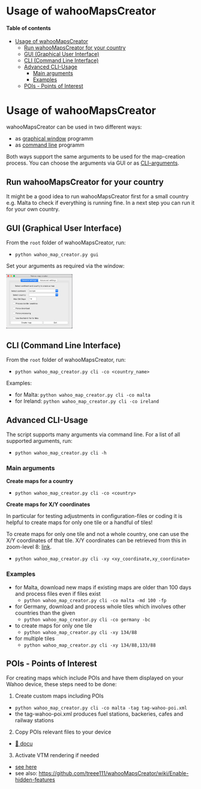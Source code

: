 # Usage of wahooMapsCreator <!-- omit in toc -->
#### Table of contents <!-- omit in toc -->
- [Usage of wahooMapsCreator](#usage-of-wahoomapscreator)
  - [Run wahooMapsCreator for your country](#run-wahoomapscreator-for-your-country)
  - [GUI (Graphical User Interface)](#gui-graphical-user-interface)
  - [CLI (Command Line Interface)](#cli-command-line-interface)
  - [Advanced CLI-Usage](#advanced-cli-usage)
    - [Main arguments](#main-arguments)
    - [Examples](#examples)
  - [POIs - Points of Interest](#pois---points-of-interest)

# Usage of wahooMapsCreator
wahooMapsCreator can be used in two different ways:
- as [graphical window](#gui-graphical-user-interface) programm
- as [command line](#cli-command-line-interface) programm

Both ways support the same arguments to be used for the map-creation process. You can choose the arguments via GUI or as [CLI-arguments](#advanced-cli-usage).

## Run wahooMapsCreator for your country
It might be a good idea to run wahooMapsCreator first for a small country e.g. Malta to check if everything is running fine.
In a next step you can run it for your own country.

## GUI (Graphical User Interface)

From the `root` folder of wahooMapsCreator, run:
  - `python wahoo_map_creator.py gui`

Set your arguments as required via the window:

<img src="https://github.com/treee111/wahooMapsCreator/blob/develop/docs/gui.png" alt="wahooMapsCreator GUI" width=35%>

## CLI (Command Line Interface)

From the `root` folder of wahooMapsCreator, run:
- `python wahoo_map_creator.py cli -co <country_name>`

Examples:
- for Malta: `python wahoo_map_creator.py cli -co malta`
- for Ireland: `python wahoo_map_creator.py cli -co ireland`

## Advanced CLI-Usage
The script supports many arguments via command line.
For a list of all supported arguments, run:
- `python wahoo_map_creator.py cli -h`

### Main arguments
**Create maps for a country**
- `python wahoo_map_creator.py cli -co <country>`

**Create maps for X/Y coordinates**

In particular for testing adjustments in configuration-files or coding it is helpful to create maps for only one tile or a handful of tiles!

To create maps for only one tile and not a whole country, one can use the X/Y coordinates of that tile. X/Y coordinates can be retrieved from this in zoom-level 8: [link](http://tools.geofabrik.de/map/#8/50.3079/8.8026&type=Geofabrik_Standard&grid=1). 
- `python wahoo_map_creator.py cli -xy <xy_coordinate,xy_coordinate>`

### Examples
- for Malta, download new maps if existing maps are older than 100 days and process files even if files exist
  - `python wahoo_map_creator.py cli -co malta -md 100 -fp`
- for Germany, download and process whole tiles which involves other countries than the given
  - `python wahoo_map_creator.py cli -co germany -bc`
- to create maps for only one tile
  - `python wahoo_map_creator.py cli -xy 134/88`
- for multiple tiles
  - `python wahoo_map_creator.py cli -xy 134/88,133/88`

## POIs - Points of Interest
For creating maps which include POIs and have them displayed on your Wahoo device, these steps need to be done:
1. Create custom maps including POIs
  - `python wahoo_map_creator.py cli -co malta -tag tag-wahoo-poi.xml`
  - the tag-wahoo-poi.xml produces fuel stations, backeries, cafes and railway stations

2. Copy POIs relevant files to your device
- [:floppy_disk: docu](docs/COPY_TO_WAHOO.md#copy-pois-relevant-files)

3. Activate VTM rendering if needed
- [see here](docs/COPY_TO_WAHOO.md#activate-vtm-rendering)
- see also: https://github.com/treee111/wahooMapsCreator/wiki/Enable-hidden-features